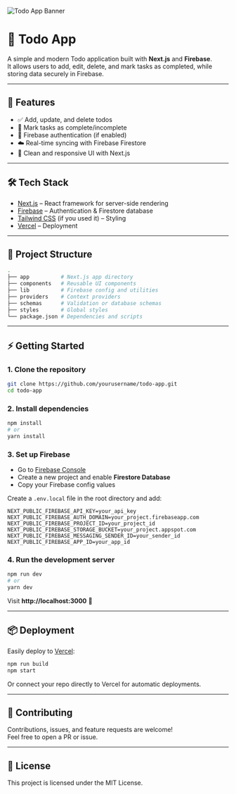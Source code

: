 ![Todo App Banner](./assets/banner.svg)

# 📝 Todo App

A simple and modern Todo application built with **Next.js** and **Firebase**.  
It allows users to add, edit, delete, and mark tasks as completed, while storing data securely in Firebase.  

---

## 🚀 Features  

- ✅ Add, update, and delete todos  
- 📌 Mark tasks as complete/incomplete  
- 🔐 Firebase authentication (if enabled)  
- ☁️ Real-time syncing with Firebase Firestore  
- 🎨 Clean and responsive UI with Next.js  

---

## 🛠️ Tech Stack  

- [Next.js](https://nextjs.org/) – React framework for server-side rendering  
- [Firebase](https://firebase.google.com/) – Authentication & Firestore database  
- [Tailwind CSS](https://tailwindcss.com/) (if you used it) – Styling  
- [Vercel](https://vercel.com/) – Deployment  

---

## 📂 Project Structure  

```bash
.
├── app          # Next.js app directory
├── components   # Reusable UI components
├── lib          # Firebase config and utilities
├── providers    # Context providers
├── schemas      # Validation or database schemas
├── styles       # Global styles
└── package.json # Dependencies and scripts
```

---

## ⚡ Getting Started  

### 1. Clone the repository  
```bash
git clone https://github.com/yourusername/todo-app.git
cd todo-app
```

### 2. Install dependencies  
```bash
npm install
# or
yarn install
```

### 3. Set up Firebase  
- Go to [Firebase Console](https://console.firebase.google.com/)  
- Create a new project and enable **Firestore Database**  
- Copy your Firebase config values  

Create a `.env.local` file in the root directory and add:  

```env
NEXT_PUBLIC_FIREBASE_API_KEY=your_api_key
NEXT_PUBLIC_FIREBASE_AUTH_DOMAIN=your_project.firebaseapp.com
NEXT_PUBLIC_FIREBASE_PROJECT_ID=your_project_id
NEXT_PUBLIC_FIREBASE_STORAGE_BUCKET=your_project.appspot.com
NEXT_PUBLIC_FIREBASE_MESSAGING_SENDER_ID=your_sender_id
NEXT_PUBLIC_FIREBASE_APP_ID=your_app_id
```

### 4. Run the development server  
```bash
npm run dev
# or
yarn dev
```

Visit **http://localhost:3000** 🚀  

---

## 📦 Deployment  

Easily deploy to [Vercel](https://vercel.com/):  

```bash
npm run build
npm start
```

Or connect your repo directly to Vercel for automatic deployments.  

---

## 🤝 Contributing  

Contributions, issues, and feature requests are welcome!  
Feel free to open a PR or issue.  

---

## 📜 License  

This project is licensed under the MIT License.  

